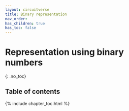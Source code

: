 ```yaml
---
layout: circuitverse
title: Binary representation
nav_order:
has_children: true
has_toc: false
---
```


# Representation using binary numbers
{: .no_toc}

## Table of contents

{% include chapter_toc.html %}

